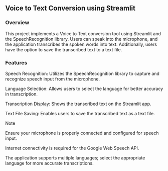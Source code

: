## Voice to Text Conversion using Streamlit

### Overview

This project implements a Voice to Text conversion tool using Streamlit and the SpeechRecognition library. Users can speak into the microphone, and the application transcribes the spoken words into text. Additionally, users have the option to save the transcribed text to a text file.

### Features

Speech Recognition: Utilizes the SpeechRecognition library to capture and recognize speech input from the microphone.

Language Selection: Allows users to select the language for better accuracy in transcription.

Transcription Display: Shows the transcribed text on the Streamlit app.

Text File Saving: Enables users to save the transcribed text as a text file.

> [!NOTE]

Ensure your microphone is properly connected and configured for speech input.

Internet connectivity is required for the Google Web Speech API.

The application supports multiple languages; select the appropriate language for more accurate transcriptions.
